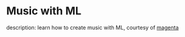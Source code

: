 # Music with ML

description: learn how to create music with ML, courtesy of [magenta](https://github.com/magenta/magenta)

